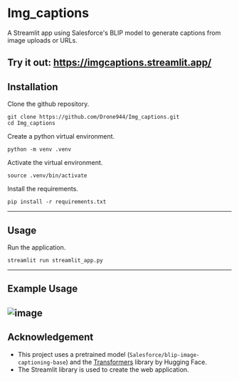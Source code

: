 # Img_captions
A Streamlit app using Salesforce's BLIP model to generate captions from image uploads or URLs.

Try it out: https://imgcaptions.streamlit.app/
---

## Installation
Clone the github repository.
```
git clone https://github.com/Drone944/Img_captions.git
cd Img_captions
```
Create a python virtual environment.
```
python -m venv .venv
```
Activate the virtual environment.
```
source .venv/bin/activate
```
Install the requirements.
```
pip install -r requirements.txt
```
---

## Usage
Run the application.
```
streamlit run streamlit_app.py
```
---

## Example Usage
![image](https://github.com/user-attachments/assets/7728e224-b3ad-4994-8693-7dbde7c2a5d0)
---

## Acknowledgement
- This project uses a pretrained model (`Salesforce/blip-image-captioning-base`) and the [Transformers](https://github.com/huggingface/transformers) library by Hugging Face.
- The Streamlit library is used to create the web application.
  
